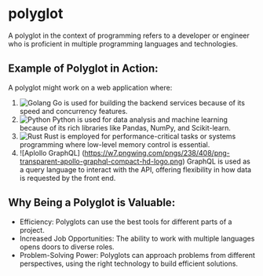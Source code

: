 # polyglot
A polyglot in the context of programming refers to a developer or engineer who is proficient in multiple programming languages and technologies. 
 
## Example of Polyglot in Action:
A polyglot might work on a web application where:

1. ![Golang](https://go.dev/images/go-logo-blue.svg "GoLang") Go is used for building the backend services because of its speed and concurrency features.
2. ![Python](https://www.python.org/static/img/python-logo.png "Python") Python is used for data analysis and machine learning because of its rich libraries like Pandas, NumPy, and Scikit-learn.
3. ![Rust](https://www.rust-lang.org/static/images/rust-logo-blk.svg "Rust") Rust is employed for performance-critical tasks or systems programming where low-level memory control is essential.
4. ![Aplollo GraphQL] (https://w7.pngwing.com/pngs/238/408/png-transparent-apollo-graphql-compact-hd-logo.png) GraphQL is used as a query language to interact with the API, offering flexibility in how data is requested by the front end.

## Why Being a Polyglot is Valuable:
* Efficiency: Polyglots can use the best tools for different parts of a project.
* Increased Job Opportunities: The ability to work with multiple languages opens doors to diverse roles.
* Problem-Solving Power: Polyglots can approach problems from different perspectives, using the right technology to build efficient solutions.


